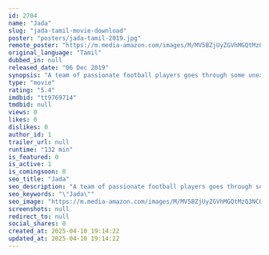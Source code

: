 ```yaml
---
id: 2704
name: "Jada"
slug: "jada-tamil-movie-download"
poster: "posters/jada-tamil-2019.jpg"
remote_poster: "https://m.media-amazon.com/images/M/MV5BZjUyZGVhMGQtMzQ3NC00NDhmLWIyZmUtNGY1YWQ1ODg3MDNkXkEyXkFqcGc@._V1_SX300.jpg"
original_language: "Tamil"
dubbed_in: null
released_date: "06 Dec 2019"
synopsis: "A team of passionate football players goes through some unexpected hurdles while participating in a local tournament in a village."
type: "movie"
rating: "5.4"
imdbid: "tt9769714"
tmdbid: null
views: 0
likes: 0
dislikes: 0
author_id: 1
trailer_url: null
runtime: "132 min"
is_featured: 0
is_active: 1
is_comingsoon: 0
seo_title: "Jada"
seo_description: "A team of passionate football players goes through some unexpected hurdles while participating in a local tournament in a village."
seo_keywords: "\"Jada\""
seo_image: "https://m.media-amazon.com/images/M/MV5BZjUyZGVhMGQtMzQ3NC00NDhmLWIyZmUtNGY1YWQ1ODg3MDNkXkEyXkFqcGc@._V1_SX300.jpg"
screenshots: null
redirect_to: null
social_shares: 0
created_at: 2025-04-10 19:14:22
updated_at: 2025-04-10 19:14:22
---
```


